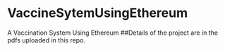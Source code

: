 # VaccineSytemUsingEthereum
A Vaccination System Using Ethereum 
##Details of the project are in the pdfs uploaded in this repo.
